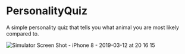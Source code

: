 # PersonalityQuiz

A simple personality quiz that tells you what animal you are most likely compared to.


![Simulator Screen Shot - iPhone 8 - 2019-03-12 at 20 16 15](https://user-images.githubusercontent.com/42100871/54640041-d4d9c900-4a5c-11e9-80cb-fef4df3070f0.png)
